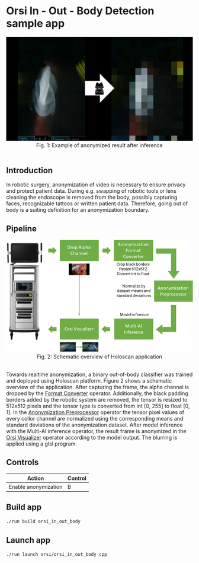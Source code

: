 # Orsi In - Out - Body Detection sample app


<center> <img src="./docs/anonymization.png" ></center>
<center> Fig. 1: Example of anonymized result after inference </center><br>

## Introduction

In robotic surgery, anonymization of video is necessary to ensure privacy and protect patient data. During e.g. swapping of robotic tools or lens cleaning the endoscope is removed from the body, possibly capturing faces, recognizable tattoos or written patient data. Therefore, going out of body is a suiting definition for an anonymization boundary.

## Pipeline

<center> <img src="./docs/Holoscan_oob_pipeline.png" ></center>
<center> Fig. 2: Schematic overview of Holoscan application </center><br>

Towards realtime anonymization, a binary out-of-body classifier was trained and deployed using Holoscan platform. Figure 2 shows a schematic overview of the application. After capturing the frame, the alpha channel is dropped by the [Format Converter](/operators/orsi/orsi_format_converter/format_converter.cpp) operator. Additionally, the black padding borders added by the robotic system are removed, the tensor is resized to 512x512 pixels and the tensor type is converted from int [0, 255] to float [0, 1]. In the [Anonymization Preprocessor](/operators/orsi/orsi_segmentation_preprocessor/segmentation_preprocessor.cpp) operator the tensor pixel values of every collor channel are normalized using the corresponding means and standard deviations of the anonymization dataset. After model inference with the Multi-AI inference operator, the result frame is anonymized in the [Orsi Visualizer](/operators/orsi/orsi_visualizer/orsi_visualizer.cpp) operator according to the model output. The blurring is applied using a glsl program.
## Controls

| Action    | Control |
| -------- | ------- |
| Enable anonymization | B |

## Build app

```bash
./run build orsi_in_out_body
```

## Launch app

```bash
./run launch orsi/orsi_in_out_body cpp
```
